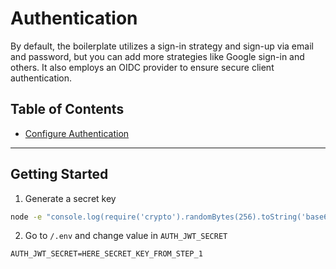 # Authentication

By default, the boilerplate utilizes a sign-in strategy and sign-up via email and password, but you can add more strategies like Google sign-in and others. It also employs an OIDC provider to ensure secure client authentication.

## Table of Contents

- [Configure Authentication](#configure-authentication)

---

## Getting Started

1. Generate a secret key

```bash
node -e "console.log(require('crypto').randomBytes(256).toString('base64'));"
```

2. Go to `/.env` and change value in `AUTH_JWT_SECRET`
```
AUTH_JWT_SECRET=HERE_SECRET_KEY_FROM_STEP_1
```
